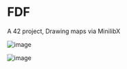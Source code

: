 # FDF

A 42 project, Drawing maps via MinilibX

![image](https://cloud.githubusercontent.com/assets/14262386/26764082/2594f112-4960-11e7-8b36-a3613d38a01f.png)


![image](https://cloud.githubusercontent.com/assets/14262386/26764069/e7af2eee-495f-11e7-8263-2b1abd013e16.png)
